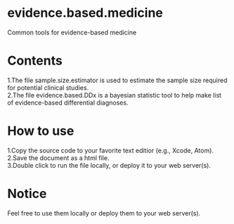 # evidence.based.medicine
Common tools for evidence-based medicine

# Contents
1.The file sample.size.estimator is used to estimate the sample size required for potential clinical studies.  
2.The file evidence.based.DDx is a bayesian statistic tool to help make list of evidence-based differential diagnoses.

# How to use
1.Copy the source code to your favorite text editior (e.g., Xcode, Atom).  
2.Save the document as a html file.  
3.Double click to run the file locally, or deploy it to your web server(s).

# Notice
Feel free to use them locally or deploy them to your web server(s).
